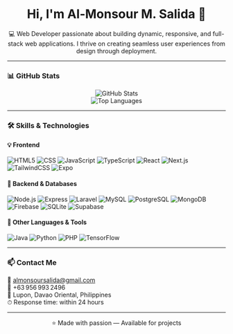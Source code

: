 <h1 align="center">Hi, I'm Al‑Monsour M. Salida 👋</h1>

<p align="center">
  💻 Web Developer passionate about building dynamic, responsive, and full-stack web applications.  
  I thrive on creating seamless user experiences from design through deployment.
</p>

---

### 📊 GitHub Stats

<p align="center">
  <img src="https://github-readme-stats.vercel.app/api?username=almonsour13&show_icons=true&theme=radical" alt="GitHub Stats" />
  <br/>
  <img src="https://github-readme-stats.vercel.app/api/top-langs/?username=almonsour13&layout=compact&theme=radical" alt="Top Languages" />
</p>

---

### 🛠️ Skills & Technologies

#### 💡 Frontend
![HTML5](https://img.shields.io/badge/HTML5-E34F26?style=flat-square&logo=html5&logoColor=white)
![CSS](https://img.shields.io/badge/CSS3-1572B6?style=flat-square&logo=css3&logoColor=white)
![JavaScript](https://img.shields.io/badge/JavaScript-F7DF1E?style=flat-square&logo=javascript&logoColor=black)
![TypeScript](https://img.shields.io/badge/TypeScript-3178C6?style=flat-square&logo=typescript&logoColor=white)
![React](https://img.shields.io/badge/React-20232A?style=flat-square&logo=react&logoColor=61DAFB)
![Next.js](https://img.shields.io/badge/Next.js-000000?style=flat-square&logo=nextdotjs&logoColor=white)
![TailwindCSS](https://img.shields.io/badge/TailwindCSS-38B2AC?style=flat-square&logo=tailwind-css&logoColor=white)
![Expo](https://img.shields.io/badge/Expo-000020?style=flat-square&logo=expo&logoColor=white)

#### 🧠 Backend & Databases
![Node.js](https://img.shields.io/badge/Node.js-339933?style=flat-square&logo=nodedotjs&logoColor=white)
![Express](https://img.shields.io/badge/Express-000000?style=flat-square&logo=express&logoColor=white)
![Laravel](https://img.shields.io/badge/Laravel-FF2D20?style=flat-square&logo=laravel&logoColor=white)
![MySQL](https://img.shields.io/badge/MySQL-4479A1?style=flat-square&logo=mysql&logoColor=white)
![PostgreSQL](https://img.shields.io/badge/PostgreSQL-336791?style=flat-square&logo=postgresql&logoColor=white)
![MongoDB](https://img.shields.io/badge/MongoDB-4EA94B?style=flat-square&logo=mongodb&logoColor=white)
![Firebase](https://img.shields.io/badge/Firebase-FFCA28?style=flat-square&logo=firebase&logoColor=black)
![SQLite](https://img.shields.io/badge/SQLite-003B57?style=flat-square&logo=sqlite&logoColor=white)
![Supabase](https://img.shields.io/badge/Supabase-3ECF8E?style=flat-square&logo=supabase&logoColor=white)

#### 🧰 Other Languages & Tools
![Java](https://img.shields.io/badge/Java-ED8B00?style=flat-square&logo=java&logoColor=white)
![Python](https://img.shields.io/badge/Python-3776AB?style=flat-square&logo=python&logoColor=white)
![PHP](https://img.shields.io/badge/PHP-777BB4?style=flat-square&logo=php&logoColor=white)
![TensorFlow](https://img.shields.io/badge/TensorFlow-FF6F00?style=flat-square&logo=tensorflow&logoColor=white)

---

### 📫 Contact Me

📧 [almonsoursalida@gmail.com](mailto:almonsoursalida@gmail.com)  
📱 +63 956 993 2496  
📍 Lupon, Davao Oriental, Philippines  
⏱ Response time: within 24 hours  

---

<p align="center">
  ⭐ Made with passion — Available for projects
</p>
